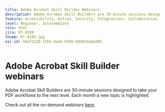 ```yaml
---
title: Adobe Acrobat Skill Builder Webinars
description: Adobe Acrobat Skill Builders are 30-minute sessions designed to take your PDF workflows to the next level
feature: Accessibility, Action, Security, Integrations, Collaboration, Edit PDF, Convert PDF, Share, Mobile, Skill Builder, Form
level: Beginner, Intermediate
role: User
jira: KT-8199
thumb: KT-8199.jpg
exl-id: 56ef2120-1765-4ed4-bf80-b048cbabe805
---
```

# Adobe Acrobat Skill Builder webinars

Adobe Acrobat Skill Builders are 30-minute sessions designed to take your PDF workflows to the next level. Each month a new topic is highlighted.

Check out all the on-demand webinars [here](https://gateway.on24.com/wcc/eh/2172296/category/41718/acrobat).